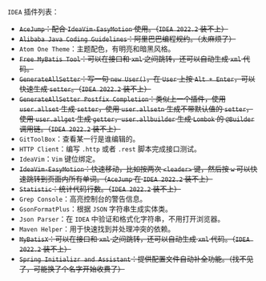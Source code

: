 `IDEA` 插件列表：

- ~~`AceJump`：配合 `IdeaVim-EasyMotion` 使用。（`IDEA 2022.2` 装不上）~~
- ~~`Alibaba Java Coding Guidelines`：阿里巴巴编程规约。（太麻烦了）~~
- `Atom One Theme`：主题配色，有明亮和暗黑风格。
- ~~`Free MyBatis Tool`：可以在接口和 `xml` 之间跳转，还可以自动生成 `xml` 代码。~~
- ~~`GenerateAllSetter`：写一句 `new User()`，在 `User` 上按 `Alt + Enter`，可以快速生成 `setter`。（`IDEA 2022.2` 装不上）~~
- ~~`GenerateAllSetter Postfix Completion`：类似上一个插件，使用 `user.allset` 生成 `setter`，使用 `user.allsetn` 生成不带默认值的 `setter`，使用 `user.allget` 生成 `getter`，`user.allbuilder` 生成 `Lombok` 的 `@Builder` 调用链。（`IDEA 2022.2` 装不上）~~
- `GitToolBox`：查看某一行是谁编辑的。
- `HTTP Client`：编写 `.http` 或者 `.rest` 脚本完成接口测试。
- `IdeaVim`：`Vim` 键位绑定。
- ~~`IdeaVim-EasyMotion`：快速移动，比如按两次 `<leader>` 键，然后按 `w` 可以快速跳转到页面内所有单词。（`AceJump` 在 `IDEA 2022.2` 装不上）~~
- ~~`Statistic`：统计代码行数。（`IDEA 2022.2` 装不上）~~
- `Grep Console`：高亮控制台的警告信息。
- `GsonFormatPlus`：根据 `JSON` 字符串生成实体类。
- `Json Parser`：在 `IDEA` 中验证和格式化字符串，不用打开浏览器。
- `Maven Helper`：用于快速找到并处理冲突的依赖。
- ~~`MyBatisX`：可以在接口和 `xml` 之间跳转，还可以自动生成 `xml` 代码。（`IDEA 2022.2` 装不上）~~
- ~~`Spring Initializr and Assistant`：提供配置文件自动补全功能。（找不见了，可能换了个名字开始收费了）~~
